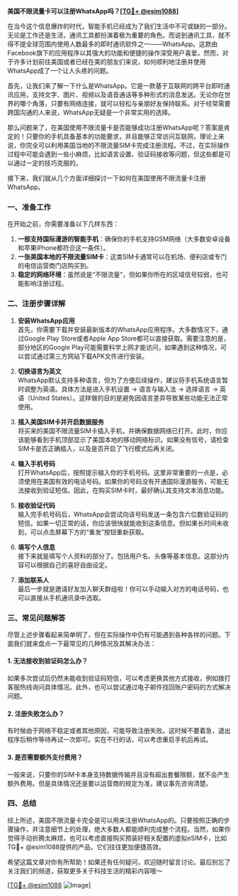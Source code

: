**美国不限流量卡可以注册WhatsApp吗？[[TG💪+ @esim1088](https://t.me/s/esim1088)]**

在当今这个信息爆炸的时代，智能手机已经成为了我们生活中不可或缺的一部分。无论是工作还是生活，通讯工具都扮演着极为重要的角色。而说到通讯工具，就不得不提全球范围内使用人数最多的即时通讯软件之一——WhatsApp。这款由Facebook旗下的应用程序以其强大的功能和便捷的操作深受用户喜爱。然而，对于许多计划前往美国或者已经在美的朋友们来说，如何顺利地注册并使用WhatsApp成了一个让人头疼的问题。

首先，让我们来了解一下什么是WhatsApp。它是一款基于互联网的跨平台即时通讯应用，支持文字、图片、视频以及语音通话等多种形式的消息发送。无论你在世界的哪个角落，只要有网络连接，就可以轻松与亲朋好友保持联系。对于经常需要跨国沟通的人来说，WhatsApp无疑是一个非常实用的选择。

那么问题来了，在美国使用不限流量卡是否能够成功注册WhatsApp呢？答案是肯定的！只要你的手机具备基本的功能要求，并且能够正常访问互联网，理论上来说，你完全可以利用美国当地的不限流量SIM卡完成注册流程。不过，在实际操作过程中可能会遇到一些小麻烦，比如语言设置、验证码接收等问题，但这些都是可以通过一定的技巧克服的。

接下来，我们就从几个方面详细探讨一下如何在美国使用不限流量卡注册WhatsApp。

### **一、准备工作**
在开始之前，你需要准备以下几样东西：
1. **一部支持国际漫游的智能手机**：确保你的手机支持GSM网络（大多数安卓设备和苹果iPhone都符合这一条件）。
2. **一张美国本地的不限流量SIM卡**：这类SIM卡通常可以在机场、便利店或专门的电信运营商门店购买到。
3. **稳定的网络环境**：虽然说是“不限流量”，但如果你所在的区域信号较弱，也可能影响注册过程。

### **二、注册步骤详解**
1. **安装WhatsApp应用**  
   首先，你需要下载并安装最新版本的WhatsApp应用程序。大多数情况下，通过Google Play Store或者Apple App Store都可以直接获取。需要注意的是，部分地区的Google Play可能需要科学上网才能访问，如果遇到这种情况，可以尝试通过第三方网站下载APK文件进行安装。

2. **切换语言为英文**  
   WhatsApp默认支持多种语言，但为了方便后续操作，建议将手机系统语言暂时调整为英语。具体方法是进入手机设置 -> 语言与输入法 -> 选择语言 -> 英语（United States）。这样做的目的是避免因语言差异导致某些功能无法正常使用。

3. **插入美国SIM卡并开启数据服务**  
   将买来的美国不限流量SIM卡插入手机，并确保数据网络已打开。此时，你应该能够看到手机顶部显示了美国本地的移动网络标识。如果没有信号，请检查SIM卡是否正确插入，以及是否开启了飞行模式后再关闭。

4. **输入手机号码**  
   打开WhatsApp后，按照提示输入你的手机号码。这里非常重要的一点是，必须使用在美国有效的电话号码。如果你的号码没有开通国际漫游服务，可能无法接收到验证短信。因此，在购买SIM卡时，最好确认其支持文本消息功能。

5. **接收验证代码**  
   输入完手机号码后，WhatsApp会尝试向该号码发送一条包含六位数验证码的短信。如果一切正常的话，你应该很快就能收到这条信息。但如果长时间未收到，可以点击屏幕下方的“重发”按钮重新获取。

6. **填写个人信息**  
   接下来就是填写个人资料的部分了。包括用户名、头像等基本信息。这部分内容可以根据自己的喜好自由设定。

7. **添加联系人**  
   最后一步就是邀请好友加入聊天群组啦！你可以手动输入对方的电话号码，也可以直接从手机通讯录中选取。

### **三、常见问题解答**
尽管上述步骤看起来简单明了，但在实际操作中仍有可能遇到各种各样的问题。下面我们就来盘点一下最常见的几种情况及其解决办法：

#### **1. 无法接收到验证码怎么办？**
如果多次尝试后仍然未能收到验证码短信，可以考虑更换其他方式接收，例如拨打客服热线询问具体情况。此外，也可以尝试通过电子邮件找回账户密码的方式解决问题。

#### **2. 注册失败怎么办？**
有时候由于网络不稳定或者其他原因，可能导致注册失败。这时候不要着急，退出程序后稍作等待再试一次即可。实在不行的话，可以考虑重启手机后再试。

#### **3. 是否需要额外支付费用？**
一般来说，只要你的SIM卡本身支持数据传输并且没有超出套餐限额，就不会产生额外费用。但是具体情况还是要以运营商的规定为准，建议事先咨询清楚。

### **四、总结**
综上所述，美国不限流量卡完全是可以用来注册WhatsApp的。只要按照正确的步骤操作，并注意细节上的处理，绝大多数人都能顺利完成整个流程。当然，如果你觉得手动折腾太麻烦，也可以考虑直接购买预装好相关配置的虚拟eSIM卡，比如TG💪+ @esim1088提供的产品，它们往往更加便捷高效。

希望这篇文章对你有所帮助！如果还有任何疑问，欢迎随时留言讨论。最后别忘了关注我们的频道，获取更多关于科技生活的精彩内容哦～

[[TG💪+ @esim1088](https://t.me/s/esim1088) ![Image](https://i.postimg.cc/4NQfJmqS/Snipaste-2025-05-13-00-14-12.png)]